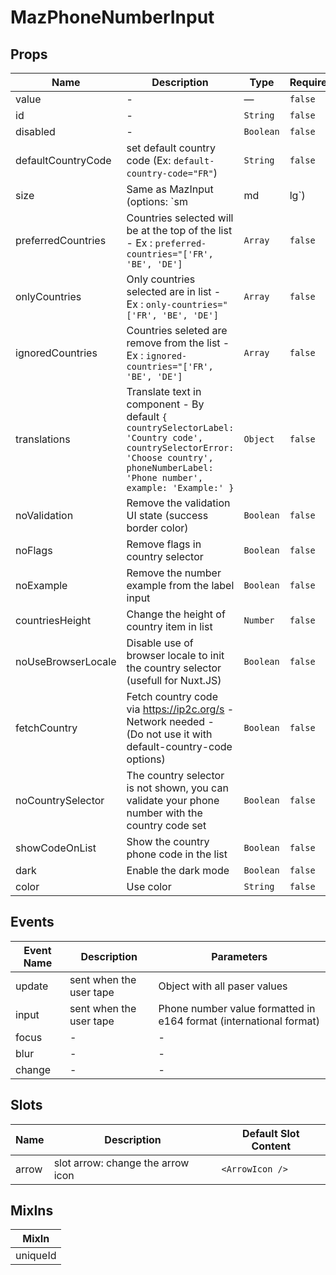 # MazPhoneNumberInput

## Props

<!-- @vuese:MazPhoneNumberInput:props:start -->

| Name               | Description                                                                                                                                                                        | Type      | Required | Default |
| ------------------ | ---------------------------------------------------------------------------------------------------------------------------------------------------------------------------------- | --------- | -------- | ------- |
| value              | -                                                                                                                                                                                  | —         | `false`  | -       |
| id                 | -                                                                                                                                                                                  | `String`  | `false`  | -       |
| disabled           | -                                                                                                                                                                                  | `Boolean` | `false`  | -       |
| defaultCountryCode | set default country code (Ex: `default-country-code="FR"`)                                                                                                                         | `String`  | `false`  | -       |
| size               | Same as MazInput (options: `sm|md|lg`)                                                                                                                                             | `String`  | `false`  | -       |
| preferredCountries | Countries selected will be at the top of the list - Ex : `preferred-countries="['FR', 'BE', 'DE']`                                                                                 | `Array`   | `false`  | -       |
| onlyCountries      | Only countries selected are in list - Ex : `only-countries="['FR', 'BE', 'DE']`                                                                                                    | `Array`   | `false`  | -       |
| ignoredCountries   | Countries seleted are remove from the list - Ex : `ignored-countries="['FR', 'BE', 'DE']`                                                                                          | `Array`   | `false`  | -       |
| translations       | Translate text in component - By default `{ countrySelectorLabel: 'Country code', countrySelectorError: 'Choose country', phoneNumberLabel: 'Phone number', example: 'Example:' }` | `Object`  | `false`  | -       |
| noValidation       | Remove the validation UI state (success border color)                                                                                                                              | `Boolean` | `false`  | -       |
| noFlags            | Remove flags in country selector                                                                                                                                                   | `Boolean` | `false`  | -       |
| noExample          | Remove the number example from the label input                                                                                                                                     | `Boolean` | `false`  | -       |
| countriesHeight    | Change the height of country item in list                                                                                                                                          | `Number`  | `false`  | 30      |
| noUseBrowserLocale | Disable use of browser locale to init the country selector (usefull for Nuxt.JS)                                                                                                   | `Boolean` | `false`  | -       |
| fetchCountry       | Fetch country code via https://ip2c.org/s - Network needed - (Do not use it with default-country-code options)                                                                     | `Boolean` | `false`  | -       |
| noCountrySelector  | The country selector is not shown, you can validate your phone number with the country code set                                                                                    | `Boolean` | `false`  | -       |
| showCodeOnList     | Show the country phone code in the list                                                                                                                                            | `Boolean` | `false`  | -       |
| dark               | Enable the dark mode                                                                                                                                                               | `Boolean` | `false`  | -       |
| color              | Use color                                                                                                                                                                          | `String`  | `false`  | primary |

<!-- @vuese:MazPhoneNumberInput:props:end -->

## Events

<!-- @vuese:MazPhoneNumberInput:events:start -->

| Event Name | Description             | Parameters                                                         |
| ---------- | ----------------------- | ------------------------------------------------------------------ |
| update     | sent when the user tape | Object with all paser values                                       |
| input      | sent when the user tape | Phone number value formatted in e164 format (international format) |
| focus      | -                       | -                                                                  |
| blur       | -                       | -                                                                  |
| change     | -                       | -                                                                  |

<!-- @vuese:MazPhoneNumberInput:events:end -->

## Slots

<!-- @vuese:MazPhoneNumberInput:slots:start -->

| Name  | Description                       | Default Slot Content |
| ----- | --------------------------------- | -------------------- |
| arrow | slot arrow: change the arrow icon | `<ArrowIcon />`      |

<!-- @vuese:MazPhoneNumberInput:slots:end -->

## MixIns

<!-- @vuese:MazPhoneNumberInput:mixIns:start -->

| MixIn    |
| -------- |
| uniqueId |

<!-- @vuese:MazPhoneNumberInput:mixIns:end -->
